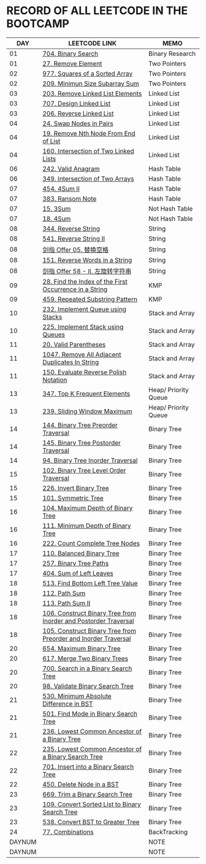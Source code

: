 # RECORD OF ALL LEETCODE IN THE BOOTCAMP

| DAY |LEETCODE LINK | MEMO |
|  ----  | ----  | ----  |
|01|[704. Binary Search](https://leetcode.com/problems/binary-search/) |Binary Research |
|01 |[27. Remove Element](https://leetcode.com/problems/remove-element/)|Two Pointers |
|02 | [977. Squares of a Sorted Array](https://leetcode.com/problems/squares-of-a-sorted-array/)  |Two Pointers |
|02 |  [209. Minimun Size Subarray Sum](https://leetcode.com/problems/minimum-size-subarray-sum/submissions/) | Two Pointers |
|03 |  [203. Remove Linked List Elements](https://leetcode.com/problems/remove-linked-list-elements/) |Linked List |
|03 |[707. Design Linked List](https://leetcode.com/problems/design-linked-list/)|Linked List |
|03 |[206. Reverse Linked List](https://leetcode.com/problems/reverse-linked-list/)|Linked List |
|04 |[24. Swap Nodes in Pairs](https://leetcode.com/problems/swap-nodes-in-pairs/)|Linked List |
|04 |[19. Remove Nth Node From End of List](https://leetcode.com/problems/remove-nth-node-from-end-of-list/)|Linked List |
|04 |[160. Intersection of Two Linked Lists](https://leetcode.com/problems/intersection-of-two-linked-lists/)|Linked List |
|06 |[242. Valid Anagram](https://leetcode.com/problems/valid-anagram/)|Hash Table |
|06 |[349. Intersection of Two Arrays](https://leetcode.com/problems/intersection-of-two-arrays/)|Hash Table |
|07 |[454. 4Sum II](https://leetcode.com/problems/4sum-ii/)|Hash Table  |
|07 |[383. Ransom Note](https://leetcode.com/problems/ransom-note/)|Hash Table  |
|07 |[15. 3Sum](https://leetcode.com/problems/3sum/)|Not Hash Table  |
|07 |[18. 4Sum](https://leetcode.com/problems/4sum/)|Not Hash Table |
|08 |[344. Reverse String](https://leetcode.com/problems/reverse-string/description/)|String |
|08 |[541. Reverse String II](https://leetcode.com/problems/reverse-string-ii/)|String |
|08 |[剑指 Offer 05. 替换空格](https://leetcode.cn/problems/ti-huan-kong-ge-lcof/)|String |
|08 |[151. Reverse Words in a String](https://leetcode.com/problems/reverse-words-in-a-string/)|String |
|08 |[剑指 Offer 58 - II. 左旋转字符串](https://leetcode.cn/problems/zuo-xuan-zhuan-zi-fu-chuan-lcof/submissions/)|String |
|09 |[28. Find the Index of the First Occurrence in a String](https://leetcode.com/problems/find-the-index-of-the-first-occurrence-in-a-string/)|KMP |
|09 |[459. Repeated Substring Pattern](https://leetcode.com/problems/repeated-substring-pattern/description/)|KMP |
|10 |[232. Implement Queue using Stacks](https://leetcode.com/problems/implement-queue-using-stacks/)| Stack and Array |
|10 |[225. Implement Stack using Queues](https://leetcode.com/problems/implement-stack-using-queues/)|Stack and Array|
|11 |[20. Valid Parentheses](https://leetcode.com/problems/valid-parentheses/submissions/)|Stack and Array |
|11 |[1047. Remove All Adjacent Duplicates In String](https://leetcode.com/problems/remove-all-adjacent-duplicates-in-string/description/)|Stack and Array |
|11 |[150. Evaluate Reverse Polish Notation](https://leetcode.com/problems/evaluate-reverse-polish-notation/submissions/873136698/)|Stack and Array |
|13 |[347. Top K Frequent Elements](https://leetcode.com/problems/top-k-frequent-elements/)|Heap/ Priority Queue |
|13 |[239. Sliding Window Maximum](https://leetcode.com/problems/sliding-window-maximum/description/)|Heap/ Priority Queue |
|14 | [144. Binary Tree Preorder Traversal](https://leetcode.com/problems/binary-tree-preorder-traversal/)|Binary Tree|
|14 |[145. Binary Tree Postorder Traversal](https://leetcode.com/problems/binary-tree-postorder-traversal/)|Binary Tree |
|14 | [94. Binary Tree Inorder Traversal](https://leetcode.com/problems/binary-tree-inorder-traversal/)|Binary Tree |
|15 |[102. Binary Tree Level Order Traversal](https://leetcode.com/problems/binary-tree-level-order-traversal/description/)|Binary Tree |
|15 |[226. Invert Binary Tree](https://leetcode.com/problems/invert-binary-tree/description/)|Binary Tree |
|15 |[101. Symmetric Tree](https://leetcode.com/problems/symmetric-tree/)|Binary Tree |
|16 |[104. Maximum Depth of Binary Tree](https://leetcode.com/problems/maximum-depth-of-binary-tree/)|Binary Tree |
|16 | [111. Minimum Depth of Binary Tree](https://leetcode.com/problems/minimum-depth-of-binary-tree/)|Binary Tree |
|16 |[222. Count Complete Tree Nodes](https://leetcode.com/problems/count-complete-tree-nodes/)|Binary Tree |
|17 |[110. Balanced Binary Tree](https://leetcode.com/problems/balanced-binary-tree/discussion/)|Binary Tree |
|17 |[257. Binary Tree Paths](https://leetcode.com/problems/binary-tree-paths/)|Binary Tree |
|17 |[404. Sum of Left Leaves](https://leetcode.com/problems/sum-of-left-leaves/submissions/)|Binary Tree |
|18 | [513. Find Bottom Left Tree Value](https://leetcode.com/problems/find-bottom-left-tree-value/)|Binary Tree |
|18 |[112. Path Sum](https://leetcode.com/problems/path-sum/description/)|Binary Tree |
|18 |[113. Path Sum II](https://leetcode.com/problems/path-sum-ii/)|Binary Tree |
|18 | [106. Construct Binary Tree from Inorder and Postorder Traversal](https://leetcode.com/problems/construct-binary-tree-from-inorder-and-postorder-traversal/)|Binary Tree |
|18 |[105. Construct Binary Tree from Preorder and Inorder Traversal](https://leetcode.com/problems/construct-binary-tree-from-preorder-and-inorder-traversal/)|Binary Tree |
|20 |[654. Maximum Binary Tree](https://leetcode.com/problems/maximum-binary-tree/description/)|Binary Tree |
|20 |[617. Merge Two Binary Trees](https://leetcode.com/problems/merge-two-binary-trees/)|Binary Tree |
|20 |[700. Search in a Binary Search Tree](https://leetcode.com/problems/search-in-a-binary-search-tree/)|Binary Tree |
|20 | [98. Validate Binary Search Tree](https://leetcode.com/problems/validate-binary-search-tree/description/)|Binary Tree |
|21 |[530. Minimum Absolute Difference in BST](https://leetcode.com/problems/minimum-absolute-difference-in-bst/description/)|Binary Tree |
|21 |[501. Find Mode in Binary Search Tree](https://leetcode.com/problems/find-mode-in-binary-search-tree/description/)|Binary Tree |
|21 |[236. Lowest Common Ancestor of a Binary Tree](https://leetcode.com/problems/lowest-common-ancestor-of-a-binary-tree/)|Binary Tree |
|22 | [235. Lowest Common Ancestor of a Binary Search Tree](https://leetcode.com/problems/lowest-common-ancestor-of-a-binary-search-tree/)  |Binary Tree |
|22 |[701. Insert into a Binary Search Tree](https://leetcode.com/problems/insert-into-a-binary-search-tree/)|Binary Tree |
|22 | [450. Delete Node in a BST](https://leetcode.com/problems/delete-node-in-a-bst/)  |Binary Tree |
|23 | [669. Trim a Binary Search Tree](https://leetcode.com/problems/trim-a-binary-search-tree/)  |Binary Tree |
|23 | [109. Convert Sorted List to Binary Search Tree](https://leetcode.com/problems/convert-sorted-list-to-binary-search-tree/)  |Binary Tree |
|23 | [538. Convert BST to Greater Tree](https://leetcode.com/problems/convert-bst-to-greater-tree/)  |Binary Tree |
|24 | [77. Combinations](https://leetcode.com/problems/combinations/)  |BackTracking |
|DAYNUM | []()  |NOTE |
|DAYNUM | []()  |NOTE |


